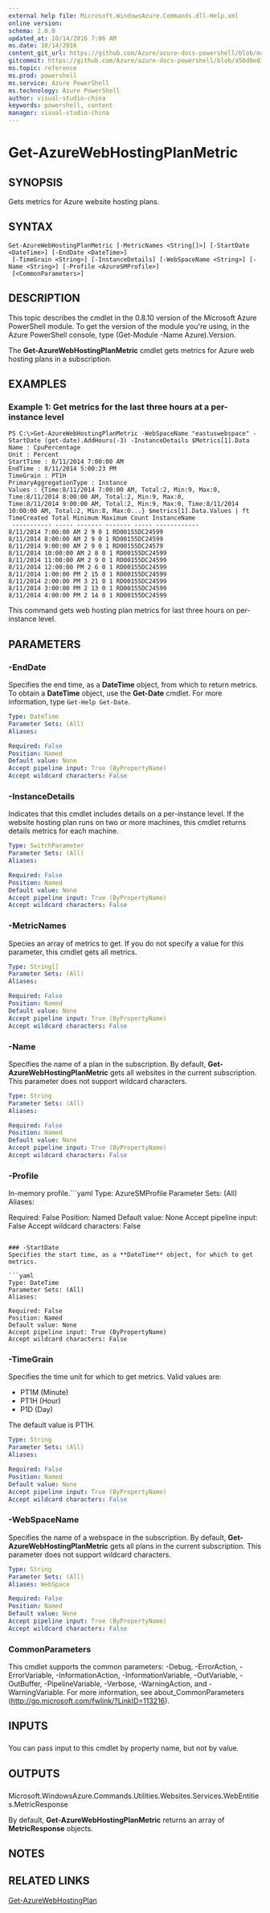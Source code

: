 ```yaml
---
external help file: Microsoft.WindowsAzure.Commands.dll-Help.xml
online version: 
schema: 2.0.0
updated_at: 10/14/2016 7:06 AM
ms.date: 10/14/2016
content_git_url: https://github.com/Azure/azure-docs-powershell/blob/master/azureps-cmdlets-docs/ServiceManagement/Azure.Compute/v2.0/CmdletMDs/Get-AzureWebHostingPlanMetric.md
gitcommit: https://github.com/Azure/azure-docs-powershell/blob/a56d0e01e65c2c33aa2af13dd29addc94ead6e88/azureps-cmdlets-docs/ServiceManagement/Azure.Compute/v2.0/CmdletMDs/Get-AzureWebHostingPlanMetric.md
ms.topic: reference
ms.prod: powershell
ms.service: Azure PowerShell
ms.technology: Azure PowerShell
author: visual-studio-china
keywords: powershell, content
manager: visual-studio-china
---
```


# Get-AzureWebHostingPlanMetric

## SYNOPSIS
Gets metrics for Azure website hosting plans.

## SYNTAX

```
Get-AzureWebHostingPlanMetric [-MetricNames <String[]>] [-StartDate <DateTime>] [-EndDate <DateTime>]
 [-TimeGrain <String>] [-InstanceDetails] [-WebSpaceName <String>] [-Name <String>] [-Profile <AzureSMProfile>]
 [<CommonParameters>]
```

## DESCRIPTION
This topic describes the cmdlet in the 0.8.10 version of the Microsoft Azure PowerShell module.
To get the version of the module you're using, in the Azure PowerShell console, type (Get-Module -Name Azure).Version.

The **Get-AzureWebHostingPlanMetric** cmdlet gets metrics for Azure web hosting plans in a subscription.

## EXAMPLES

### Example 1: Get metrics for the last three hours at a per-instance level
```
PS C:\>Get-AzureWebHostingPlanMetric -WebSpaceName "eastuswebspace" -StartDate (get-date).AddHours(-3) -InstanceDetails $Metrics[1].Data 
Name : CpuPercentage 
Unit : Percent 
StartTime : 8/11/2014 7:00:00 AM 
EndTime : 8/11/2014 5:00:23 PM 
TimeGrain : PT1H 
PrimaryAggregationType : Instance 
Values : {Time:8/11/2014 7:00:00 AM, Total:2, Min:9, Max:0, Time:8/11/2014 8:00:00 AM, Total:2, Min:9, Max:0, 
Time:8/11/2014 9:00:00 AM, Total:2, Min:9, Max:0, Time:8/11/2014 10:00:00 AM, Total:2, Min:8, Max:0...} $metrics[1].Data.Values | ft 
TimeCreated Total Minimum Maximum Count InstanceName
 ----------- ----- ------- ------- ----- ------------ 
8/11/2014 7:00:00 AM 2 9 0 1 RD00155DC24599 
8/11/2014 8:00:00 AM 2 9 0 1 RD00155DC24599 
8/11/2014 9:00:00 AM 2 9 0 1 RD00155DC24579 
8/11/2014 10:00:00 AM 2 8 0 1 RD00155DC24599 
8/11/2014 11:00:00 AM 2 9 0 1 RD00155DC24599 
8/11/2014 12:00:00 PM 2 6 0 1 RD00155DC24599 
8/11/2014 1:00:00 PM 2 15 0 1 RD00155DC24599 
8/11/2014 2:00:00 PM 3 21 0 1 RD00155DC24599 
8/11/2014 3:00:00 PM 2 13 0 1 RD00155DC24599 
8/11/2014 4:00:00 PM 2 14 0 1 RD00155DC24599
```

This command gets web hosting plan metrics for last three hours on per-instance level.

## PARAMETERS

### -EndDate
Specifies the end time, as a **DateTime** object, from which to return metrics.
To obtain a **DateTime** object, use the **Get-Date** cmdlet.
For more information, type `Get-Help Get-Date`.

```yaml
Type: DateTime
Parameter Sets: (All)
Aliases: 

Required: False
Position: Named
Default value: None
Accept pipeline input: True (ByPropertyName)
Accept wildcard characters: False
```

### -InstanceDetails
Indicates that this cmdlet includes details on a per-instance level.
If the website hosting plan runs on two or more machines, this cmdlet returns details metrics for each machine.

```yaml
Type: SwitchParameter
Parameter Sets: (All)
Aliases: 

Required: False
Position: Named
Default value: None
Accept pipeline input: True (ByPropertyName)
Accept wildcard characters: False
```

### -MetricNames
Species an array of metrics to get.
If you do not specify a value for this parameter, this cmdlet gets all metrics.

```yaml
Type: String[]
Parameter Sets: (All)
Aliases: 

Required: False
Position: Named
Default value: None
Accept pipeline input: True (ByPropertyName)
Accept wildcard characters: False
```

### -Name
Specifies the name of a plan in the subscription.
By default, **Get-AzureWebHostingPlanMetric** gets all websites in the current subscription.
This parameter does not support wildcard characters.

```yaml
Type: String
Parameter Sets: (All)
Aliases: 

Required: False
Position: Named
Default value: None
Accept pipeline input: True (ByPropertyName)
Accept wildcard characters: False
```

### -Profile
In-memory profile.```yaml
Type: AzureSMProfile
Parameter Sets: (All)
Aliases: 

Required: False
Position: Named
Default value: None
Accept pipeline input: False
Accept wildcard characters: False
```

### -StartDate
Specifies the start time, as a **DateTime** object, for which to get metrics.

```yaml
Type: DateTime
Parameter Sets: (All)
Aliases: 

Required: False
Position: Named
Default value: None
Accept pipeline input: True (ByPropertyName)
Accept wildcard characters: False
```

### -TimeGrain
Specifies the time unit for which to get metrics.
Valid values are: 

- PT1M (Minute) 
- PT1H (Hour) 
- P1D (Day)

The default value is PT1H.

```yaml
Type: String
Parameter Sets: (All)
Aliases: 

Required: False
Position: Named
Default value: None
Accept pipeline input: True (ByPropertyName)
Accept wildcard characters: False
```

### -WebSpaceName
Specifies the name of a webspace in the subscription.
By default, **Get-AzureWebHostingPlanMetric** gets all plans in the current subscription.
This parameter does not support wildcard characters.

```yaml
Type: String
Parameter Sets: (All)
Aliases: WebSpace

Required: False
Position: Named
Default value: None
Accept pipeline input: True (ByPropertyName)
Accept wildcard characters: False
```

### CommonParameters
This cmdlet supports the common parameters: -Debug, -ErrorAction, -ErrorVariable, -InformationAction, -InformationVariable, -OutVariable, -OutBuffer, -PipelineVariable, -Verbose, -WarningAction, and -WarningVariable. For more information, see about_CommonParameters (http://go.microsoft.com/fwlink/?LinkID=113216).

## INPUTS

###  
You can pass input to this cmdlet by property name, but not by value.

## OUTPUTS

###  
Microsoft.WindowsAzure.Commands.Utilities.Websites.Services.WebEntities.MetricResponse

By default, **Get-AzureWebHostingPlanMetric** returns an array of **MetricResponse** objects.

## NOTES

## RELATED LINKS

[Get-AzureWebHostingPlan](.\Get-AzureWebHostingPlan.md)

